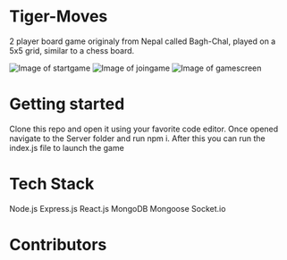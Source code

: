 # Tiger-Moves
2 player board game originaly from Nepal called Bagh-Chal, played on a 5x5 grid, similar to a chess board.

![Image of startgame](https://i.imgur.com/UmCjpXZ.png)
![Image of joingame](https://i.imgur.com/dja4Kc3.png)
![Image of gamescreen](https://i.imgur.com/OLf02Cp.png)


# Getting started
Clone this repo and open it using your favorite code editor. Once opened navigate to the Server folder and run npm i.
After this you can run the index.js file to launch the game 

# Tech Stack
Node.js
Express.js
React.js
MongoDB
Mongoose
Socket.io

# Contributors
